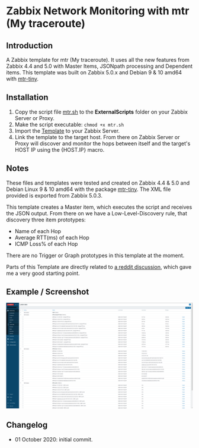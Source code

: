 # Zabbix Network Monitoring with mtr (My traceroute)

## Introduction

A Zabbix template for mtr (My traceroute). It uses all the new features from Zabbix 4.4 and 5.0 with Master Items, JSONpath processing and Dependent items.
This template was built on Zabbix 5.0.x and Debian 9 & 10 amd64 with [mtr-tiny](https://packages.debian.org/stable/mtr-tiny).

## Installation

1. Copy the script file [mtr.sh](https://github.com/xenadmin/zabbix-templates/tree/master/zabbix-net-mtr/mtr.sh) to the **ExternalScripts** folder on your Zabbix Server or Proxy.
1. Make the script executable: `chmod +x mtr.sh`
1. Import the [Template](https://github.com/xenadmin/zabbix-templates/tree/master/zabbix-net-mtr/Template_Net_MTR.xml) to your Zabbix Server.
1. Link the template to the target host. From there on Zabbix Server or Proxy will discover and monitor the hops between itself and the target's HOST IP using the {HOST.IP} macro.

## Notes

These files and templates were tested and created on Zabbix 4.4 & 5.0 and Debian Linux 9 & 10 amd64 with the package [mtr-tiny](https://packages.debian.org/stable/mtr-tiny).
The XML file provided is exported from Zabbix 5.0.3.

This template creates a Master item, which executes the script and receives the JSON output. From there on we have a Low-Level-Discovery rule, that discovery three item prototypes:

- Name of each Hop
- Average RTT(ms) of each Hop
- ICMP Loss% of each Hop

There are no Trigger or Graph prototypes in this template at the moment.

Parts of this Template are directly related to [a reddit discussion](https://www.reddit.com/r/zabbix/comments/gvzvj7/monitoring_mtr_hops/), which gave me a very good starting point.

## Example / Screenshot

![Latest Data](Latest_data.png)

## Changelog

- 01 October 2020: initial commit.
